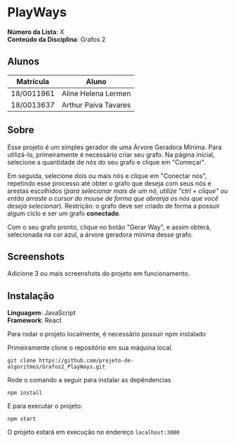 # PlayWays

**Número da Lista**: X<br>
**Conteúdo da Disciplina**: Grafos 2<br>

## Alunos
|Matrícula | Aluno |
| -- | -- |
| 18/0011961  |  Aline Helena Lermen |
| 18/0013637  |  Arthur Paiva Tavares |

## Sobre 
Esse projeto é um simples gerador de uma Árvore Geradora Mínima.
Para utilizá-lo, primeiramente é necessário criar seu grafo. Na página inicial, selecione a quantidade de nós do seu grafo e clique em "Começar".

Em seguida, selecione dois ou mais nós e clique em "Conectar nós", repetindo esse processo até obter o grafo que deseja com seus nós e arestas escolhidos (*para selecionar mais de um nó, utilize "ctrl + clique" ou então arraste o cursor do mouse de forma que abranja os nós que você deseja selecionar*). Restrição: o grafo deve ser criado de forma a possuir algum ciclo e ser um grafo **conectado**.

Com o seu grafo pronto, clique no botão "Gerar Way", e assim obterá, selecionada na cor azul, a árvore geradora mínima desse grafo.

## Screenshots
Adicione 3 ou mais screenshots do projeto em funcionamento.

## Instalação
**Linguagem**: JavaScript<br>
**Framework**: React<br>

Para rodar o projeto localmente, é necessário possuir npm instalado

Primeiramente clone o repositório em sua máquina local.

```
git clone https://github.com/projeto-de-algoritmos/Grafos2_PlayWays.git
```

Rode o comando a seguir para instalar as depêndencias

```
npm install
```

E para executar o projeto:

```
npm start
```

O projeto estará em execução no endereço `localhost:3000`





